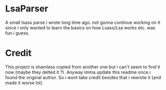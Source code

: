 # LsaParser

A small lsass parse i wrote long time ago. not gonna continue working on it since i only wanted to learn the basics on how Lsass/Lsa works etc. was fun i guess. 

# Credit
This project is shamless copied from another one but i can't seem to find it now (maybe they delted it ?). 
Anyway imma update this readme once i found the original author. So i wont take credit besides that i rewrote it (and made it worse lol).
